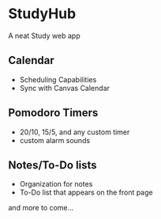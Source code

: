 # StudyHub
A neat Study web app 

## Calendar
- Scheduling Capabilities 
- Sync with Canvas Calendar 
## Pomodoro Timers
- 20/10, 15/5, and any custom timer
- custom alarm sounds
## Notes/To-Do lists 
- Organization for notes
- To-Do list that appears on the front page

and more to come... 

